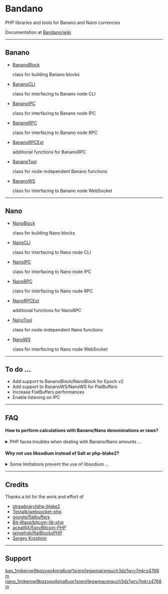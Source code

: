# Bandano

PHP libraries and tools for Banano and Nano currencies

Documentation at [Bandano/wiki](https://github.com/MikeRow/Bandano/wiki)

---

## Banano

- [BananoBlock](https://github.com/MikeRow/Bandano/wiki/BananoBlock)

  class for building Banano blocks

- [BananoCLI](https://github.com/MikeRow/Bandano/wiki/BananoCLI)

  class for interfacing to Banano node CLI
  
- [BananoIPC](https://github.com/MikeRow/Bandano/wiki/BananoIPC)

  class for interfacing to Banano node IPC

- [BananoRPC](https://github.com/MikeRow/Bandano/wiki/BananoRPC)

  class for interfacing to Banano node RPC

- [BananoRPCExt](https://github.com/MikeRow/Bandano/wiki/BananoRPCExt)

  additional functions for BananoRPC

- [BananoTool](https://github.com/MikeRow/Bandano/wiki/BananoTool)

  class for node-independent Banano functions
  
- [BananoWS](https://github.com/MikeRow/Bandano/wiki/BananoWS)

  class for interfacing to Banano node WebSocket

---

## Nano

- [NanoBlock](https://github.com/MikeRow/Bandano/wiki/NanoBlock)

  class for building Nano blocks

- [NanoCLI](https://github.com/MikeRow/Bandano/wiki/NanoCLI)

  class for interfacing to Nano node CLI
  
- [NanoIPC](https://github.com/MikeRow/Bandano/wiki/NanoIPC)

  class for interfacing to Nano node IPC

- [NanoRPC](https://github.com/MikeRow/Bandano/wiki/NanoRPC)

  class for interfacing to Nano node RPC

- [NanoRPCExt](https://github.com/MikeRow/Bandano/wiki/NanoRPCExt)

  additional functions for NanoRPC

- [NanoTool](https://github.com/MikeRow/Bandano/wiki/NanoTool)

  class for node-independent Nano functions
  
- [NanoWS](https://github.com/MikeRow/Bandano/wiki/NanoWS)

  class for interfacing to Nano node WebSocket

---

## To do ...

- Add support to BananoBlock/NanoBlock for Epoch v2
- Add support to BananoWS/NanoWS for FlatBuffers
- Increase FlatBuffers performances
- Enable listening on IPC

---

## FAQ

#### How to perform calculations with Banano/Nano denominations or raws?

<details><summary>PHP faces troubles when dealing with Banano/Nano amounts ...</summary>
<p>

- Data type `float` isn't precise at certain decimal depths
- Data type `integer` size is limited to 64 bit

A good solution is to perform calculations in raws using [GNU Multiple Precision](https://www.php.net/manual/en/book.gmp.php)

</p>
</details>

#### Why not use libsodium instead of Salt or php-blake2?

<details><summary>Some limitations prevent the use of libsodium ...</summary>
<p>

- Functions `sodium_crypto_sign_*` use SHA-2 instead Blake2
- Functions `sodium_crypto_generichash_*` don't allow output smaller than 16 bytes

</p>
</details>

---

## Credits

Thanks a lot for the work and effort of

- [strawbrary/php-blake2](https://github.com/strawbrary/php-blake2)
- [Textalk/websocket-php](https://github.com/Textalk/websocket-php)
- [google/flatbuffers](https://github.com/google/flatbuffers)
- [Bit-Wasp/bitcoin-lib-php](https://github.com/Bit-Wasp/bitcoin-lib-php)
- [aceat64/EasyBitcoin-PHP](https://github.com/aceat64/EasyBitcoin-PHP)
- [jaimehgb/RaiBlocksPHP](https://github.com/jaimehgb/RaiBlocksPHP)
- [Sergey Kroshnin](https://github.com/SergiySW)

---

## Support

[ban_1mikerow9bqzyqo4ejra6ugr1srerq1egwmacerquch3dz1wry7mkrz4768m](https://creeper.banano.cc/explorer/account/ban_1mikerow9bqzyqo4ejra6ugr1srerq1egwmacerquch3dz1wry7mkrz4768m) <br/>
[nano_1mikerow9bqzyqo4ejra6ugr1srerq1egwmacerquch3dz1wry7mkrz4768m](https://nanocrawler.cc/explorer/account/nano_1mikerow9bqzyqo4ejra6ugr1srerq1egwmacerquch3dz1wry7mkrz4768m)